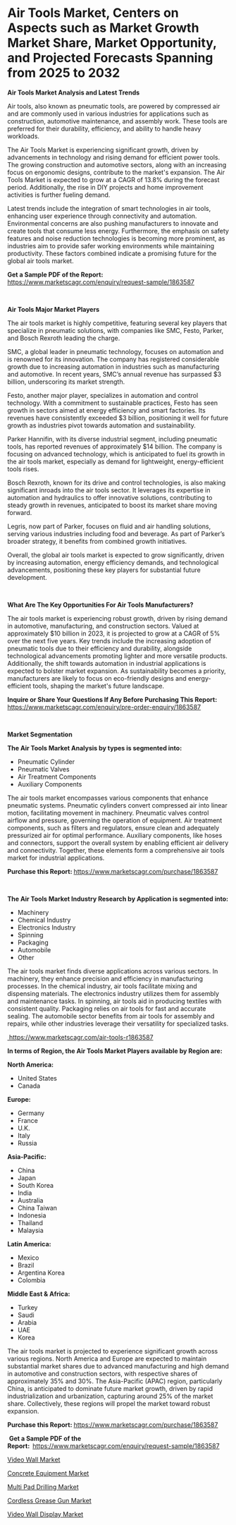 <p><h1>Air Tools Market, Centers on Aspects such as Market Growth Market Share, Market Opportunity, and Projected Forecasts Spanning from 2025 to 2032</h1></p><p><strong>Air Tools Market Analysis and Latest Trends</strong></p>
<p><p>Air tools, also known as pneumatic tools, are powered by compressed air and are commonly used in various industries for applications such as construction, automotive maintenance, and assembly work. These tools are preferred for their durability, efficiency, and ability to handle heavy workloads.</p><p>The Air Tools Market is experiencing significant growth, driven by advancements in technology and rising demand for efficient power tools. The growing construction and automotive sectors, along with an increasing focus on ergonomic designs, contribute to the market's expansion. The Air Tools Market is expected to grow at a CAGR of 13.8% during the forecast period. Additionally, the rise in DIY projects and home improvement activities is further fueling demand.</p><p>Latest trends include the integration of smart technologies in air tools, enhancing user experience through connectivity and automation. Environmental concerns are also pushing manufacturers to innovate and create tools that consume less energy. Furthermore, the emphasis on safety features and noise reduction technologies is becoming more prominent, as industries aim to provide safer working environments while maintaining productivity. These factors combined indicate a promising future for the global air tools market.</p></p>
<p><strong>Get a Sample PDF of the Report:&nbsp;</strong> <a href="https://www.marketscagr.com/enquiry/request-sample/1863587?utm_campaign=2114&utm_medium=2&utm_source=Github&utm_content=ia&utm_term=10042025&utm_id=air-tools">https://www.marketscagr.com/enquiry/request-sample/1863587</a></p>
<p>&nbsp;</p>
<p><strong>Air Tools Major Market Players</strong></p>
<p><p>The air tools market is highly competitive, featuring several key players that specialize in pneumatic solutions, with companies like SMC, Festo, Parker, and Bosch Rexroth leading the charge. </p><p>SMC, a global leader in pneumatic technology, focuses on automation and is renowned for its innovation. The company has registered considerable growth due to increasing automation in industries such as manufacturing and automotive. In recent years, SMC’s annual revenue has surpassed $3 billion, underscoring its market strength.</p><p>Festo, another major player, specializes in automation and control technology. With a commitment to sustainable practices, Festo has seen growth in sectors aimed at energy efficiency and smart factories. Its revenues have consistently exceeded $3 billion, positioning it well for future growth as industries pivot towards automation and sustainability.</p><p>Parker Hannifin, with its diverse industrial segment, including pneumatic tools, has reported revenues of approximately $14 billion. The company is focusing on advanced technology, which is anticipated to fuel its growth in the air tools market, especially as demand for lightweight, energy-efficient tools rises.</p><p>Bosch Rexroth, known for its drive and control technologies, is also making significant inroads into the air tools sector. It leverages its expertise in automation and hydraulics to offer innovative solutions, contributing to steady growth in revenues, anticipated to boost its market share moving forward.</p><p>Legris, now part of Parker, focuses on fluid and air handling solutions, serving various industries including food and beverage. As part of Parker’s broader strategy, it benefits from combined growth initiatives.</p><p>Overall, the global air tools market is expected to grow significantly, driven by increasing automation, energy efficiency demands, and technological advancements, positioning these key players for substantial future development.</p></p>
<p>&nbsp;</p>
<p><strong>What Are The Key Opportunities For Air Tools Manufacturers?</strong></p>
<p><p>The air tools market is experiencing robust growth, driven by rising demand in automotive, manufacturing, and construction sectors. Valued at approximately $10 billion in 2023, it is projected to grow at a CAGR of 5% over the next five years. Key trends include the increasing adoption of pneumatic tools due to their efficiency and durability, alongside technological advancements promoting lighter and more versatile products. Additionally, the shift towards automation in industrial applications is expected to bolster market expansion. As sustainability becomes a priority, manufacturers are likely to focus on eco-friendly designs and energy-efficient tools, shaping the market's future landscape.</p></p>
<p><strong>Inquire or Share Your Questions If Any Before Purchasing This Report:</strong> <a href="https://www.marketscagr.com/enquiry/pre-order-enquiry/1863587?utm_campaign=2114&utm_medium=2&utm_source=Github&utm_content=ia&utm_term=10042025&utm_id=air-tools">https://www.marketscagr.com/enquiry/pre-order-enquiry/1863587</a></p>
<p>&nbsp;</p>
<p><strong>Market Segmentation</strong></p>
<p><strong>The Air Tools Market Analysis by types is segmented into:</strong></p>
<p><ul><li>Pneumatic Cylinder</li><li>Pneumatic Valves</li><li>Air Treatment Components</li><li>Auxiliary Components</li></ul></p>
<p><p>The air tools market encompasses various components that enhance pneumatic systems. Pneumatic cylinders convert compressed air into linear motion, facilitating movement in machinery. Pneumatic valves control airflow and pressure, governing the operation of equipment. Air treatment components, such as filters and regulators, ensure clean and adequately pressurized air for optimal performance. Auxiliary components, like hoses and connectors, support the overall system by enabling efficient air delivery and connectivity. Together, these elements form a comprehensive air tools market for industrial applications.</p></p>
<p><strong>Purchase this Report:&nbsp;</strong><a href="https://www.marketscagr.com/purchase/1863587?utm_campaign=2114&utm_medium=2&utm_source=Github&utm_content=ia&utm_term=10042025&utm_id=air-tools">https://www.marketscagr.com/purchase/1863587</a></p>
<p>&nbsp;</p>
<p><strong>The Air Tools Market Industry Research by Application is segmented into:</strong></p>
<p><ul><li>Machinery</li><li>Chemical Industry</li><li>Electronics Industry</li><li>Spinning</li><li>Packaging</li><li>Automobile</li><li>Other</li></ul></p>
<p><p>The air tools market finds diverse applications across various sectors. In machinery, they enhance precision and efficiency in manufacturing processes. In the chemical industry, air tools facilitate mixing and dispensing materials. The electronics industry utilizes them for assembly and maintenance tasks. In spinning, air tools aid in producing textiles with consistent quality. Packaging relies on air tools for fast and accurate sealing. The automobile sector benefits from air tools for assembly and repairs, while other industries leverage their versatility for specialized tasks.</p></p>
<p><a href="https://www.marketscagr.com/air-tools-r1863587?utm_campaign=2114&utm_medium=2&utm_source=Github&utm_content=ia&utm_term=10042025&utm_id=air-tools">&nbsp;https://www.marketscagr.com/air-tools-r1863587</a></p>
<p><strong>In terms of Region, the Air Tools Market Players available by Region are:</strong></p>
<p>
    <p> <strong> North America: </strong>
        <ul>
            <li>United States</li>
            <li>Canada</li>
        </ul>
        </p> 
    <p> <strong> Europe: </strong>
        <ul>
            <li>Germany</li>
            <li>France</li>
            <li>U.K.</li>
            <li>Italy</li>
            <li>Russia</li>
        </ul>
        </p> 
    <p> <strong> Asia-Pacific: </strong>
        <ul>
            <li>China</li>
            <li>Japan</li>
            <li>South Korea</li>
            <li>India</li>
            <li>Australia</li>
            <li>China Taiwan</li>
            <li>Indonesia</li>
            <li>Thailand</li>
            <li>Malaysia</li>
        </ul>
        </p> 
    <p> <strong> Latin America: </strong>
        <ul>
            <li>Mexico</li>
            <li>Brazil</li>
            <li>Argentina Korea</li>
            <li>Colombia</li>
        </ul>
        </p> 
    <p> <strong> Middle East & Africa: </strong>
        <ul>
            <li>Turkey</li>
            <li>Saudi</li>
            <li>Arabia</li>
            <li>UAE</li>
            <li>Korea</li>
        </ul>
    </p>
    </p>
<p><p>The air tools market is projected to experience significant growth across various regions. North America and Europe are expected to maintain substantial market shares due to advanced manufacturing and high demand in automotive and construction sectors, with respective shares of approximately 35% and 30%. The Asia-Pacific (APAC) region, particularly China, is anticipated to dominate future market growth, driven by rapid industrialization and urbanization, capturing around 25% of the market share. Collectively, these regions will propel the market toward robust expansion.</p></p>
<p><strong>Purchase this Report: </strong><a href="https://www.marketscagr.com/purchase/1863587?utm_campaign=2114&utm_medium=2&utm_source=Github&utm_content=ia&utm_term=10042025&utm_id=air-tools">https://www.marketscagr.com/purchase/1863587</a></p>
<p>&nbsp;<strong>Get a Sample PDF of the Report:&nbsp;&nbsp;</strong><a href="https://www.marketscagr.com/enquiry/request-sample/1863587?utm_campaign=2114&utm_medium=2&utm_source=Github&utm_content=ia&utm_term=10042025&utm_id=air-tools">https://www.marketscagr.com/enquiry/request-sample/1863587</a></p>
<p><strong></strong></p>
<p><p><a href="https://github.com/zappasuccofz/Market-Research-Report-List-1/blob/main/video-wall-market.md?utm_campaign=2114&utm_medium=2&utm_source=Github&utm_content=ia&utm_term=10042025&utm_id=air-tools">Video Wall Market</a></p><p><a href="https://github.com/artussavasrv/Market-Research-Report-List-1/blob/main/concrete-equipment-market.md?utm_campaign=2114&utm_medium=2&utm_source=Github&utm_content=ia&utm_term=10042025&utm_id=air-tools">Concrete Equipment Market</a></p><p><a href="https://github.com/abbasgwiltke/Market-Research-Report-List-1/blob/main/multi-pad-drilling-market.md?utm_campaign=2114&utm_medium=2&utm_source=Github&utm_content=ia&utm_term=10042025&utm_id=air-tools">Multi Pad Drilling Market</a></p><p><a href="https://github.com/tauchzuazoli/Market-Research-Report-List-1/blob/main/cordless-grease-gun-market.md?utm_campaign=2114&utm_medium=2&utm_source=Github&utm_content=ia&utm_term=10042025&utm_id=air-tools">Cordless Grease Gun Market</a></p><p><a href="https://github.com/lamlebienz7j/Market-Research-Report-List-1/blob/main/video-wall-display-market.md?utm_campaign=2114&utm_medium=2&utm_source=Github&utm_content=ia&utm_term=10042025&utm_id=air-tools">Video Wall Display Market</a></p></p>